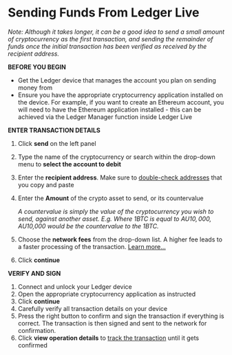 # Sending Funds From Ledger Live

_Note: Although it takes longer, it can be a good idea to send a small amount of cryptocurrency as the first transaction, and sending the remainder of funds once the initial transaction has been verified as received by the recipient address._

  

**BEFORE YOU BEGIN**

-   Get the Ledger device that manages the account you plan on sending money from
-   Ensure you have the appropriate cryptocurrency application installed on the device. For example, if you want to create an Ethereum account, you will need to have the Ethereum application installed - this can be achieved via the Ledger Manager function inside Ledger Live

  

**ENTER TRANSACTION DETAILS**

1.  Click **send** on the left panel
2.  Type the name of the cryptocurrency or search within the drop-down menu to  **select the account to debit**
3.  Enter the **recipient address**. Make sure to [double-check addresses](https://coinstop.kayako.com/article/182-verify-transaction-details) that you copy and paste
4.  Enter the **Amount** of the crypto asset to send, or its  countervalue  
      
    _A countervalue is simply the value of the cryptocurrency you wish to send, against another asset. E.g. Where 1BTC is equal to AU$10,000, AU$10,000 would be the countervalue to the 1BTC._
5.  Choose the **network fees** from the drop-down list. A higher fee leads to a faster processing of the transaction. [Learn more...](https://coinstop.kayako.com/article/183-choose-network-fees)
6.  Click **continue**

  

**VERIFY AND SIGN**

1.  Connect and unlock your Ledger device
2.  Open the appropriate cryptocurrency application as instructed
3.  Click **continue**
4.  Carefully verify all transaction details on your device
5.  Press the right button to confirm and sign the transaction if everything is correct. The transaction is then signed and sent to the network for confirmation.
6.  Click **view operation details** to [track the transaction](https://coinstop.kayako.com/article/184-tracking-a-transaction) until it gets confirmed